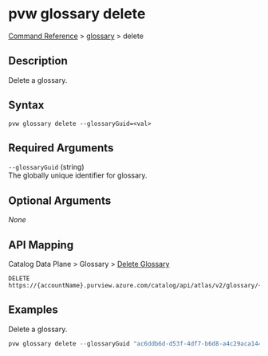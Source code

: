 # pvw glossary delete
[Command Reference](../../../README.md#command-reference) > [glossary](./main.md) > delete

## Description
Delete a glossary.

## Syntax
```
pvw glossary delete --glossaryGuid=<val>
```

## Required Arguments
`--glossaryGuid` (string)  
The globally unique identifier for glossary.

## Optional Arguments
*None*

## API Mapping
Catalog Data Plane > Glossary > [Delete Glossary](https://docs.microsoft.com/en-us/rest/api/purview/catalogdataplane/glossary/delete-glossary)
```
DELETE https://{accountName}.purview.azure.com/catalog/api/atlas/v2/glossary/{glossaryGuid}
```

## Examples
Delete a glossary.
```powershell
pvw glossary delete --glossaryGuid "ac6ddb6d-d53f-4df7-b6d8-a4c29aca1447"
```
